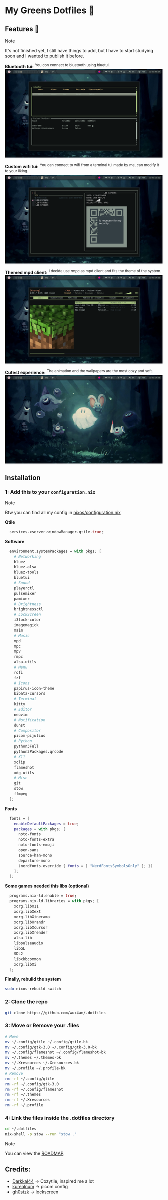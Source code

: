 # My Greens Dotfiles 🌿

## Features 🦝
> [!NOTE]
> It's not finished yet, I still have things to add, but I have to start studying soon and I wanted to publish it before.

**Bluetooth tui:**
<sup>
  You con connect to bluetooth using bluetui.
</sup>
![bluetooth](assets/bluetooth.png)

**Custom wifi tui:**
<sup>
  You can connect to wifi from a terminal tui made by me, can modify it to your liking.
</sup>
![wifi](assets/wifi.png)

**Themed mpd client:**
<sup>
  I decide use rmpc as mpd client and fits the theme of the system.
</sup>
![mpd](assets/mpd.png)

**Cutest experience:**
<sup>
  The animation and the wallpapers are the most cozy and soft.
</sup>
![cute](assets/rice.png)

## Installation

### 1: Add this to your `configuration.nix`
> [!NOTE]
> Btw you can find all my config in [nixos/configuration.nix](nixos/configuration.nix)

**Qtile**
``` nix
  services.xserver.windowManager.qtile.true;
```

**Software**
``` nix
  environment.systemPackages = with pkgs; [
    # Networking
    bluez
    bluez-alsa
    bluez-tools
    bluetui
    # Sound
    playerctl
    pulsemixer
    pamixer
    # Brightness
    brightnessctl
    # LockScreen
    i3lock-color
    imagemagick
    maim
    # Music
    mpd
    mpc
    mpv
    rmpc
    alsa-utils
    # Menu
    rofi
    fzf
    # Icons
    papirus-icon-theme
    bibata-cursors
    # Terminal
    kitty
    # Editor
    neovim
    # Notification
    dunst
    # Compositor
    picom-pijulius
    # Python
    python3Full
    python3Packages.qrcode
    # X11
    xclip
    flameshot
    xdg-utils
    # Misc
    git
    stow
    ffmpeg
  ];
```
**Fonts**
``` nix
  fonts = {
    enableDefaultPackages = true;
    packages = with pkgs; [
      noto-fonts
      noto-fonts-extra
      noto-fonts-emoji
      open-sans
      source-han-mono
      departure-mono
      (nerdfonts.override { fonts = [ "NerdFontsSymbolsOnly" ]; })
    ];
  };
```
**Some games needed this libs (optional)**
``` nix
  programs.nix-ld.enable = true;
  programs.nix-ld.libraries = with pkgs; [
    xorg.libX11
    xorg.libXext
    xorg.libXinerama
    xorg.libXrandr
    xorg.libXcursor
    xorg.libXrender
    alsa-lib
    libpulseaudio
    libGL
    SDL2
    libxkbcommon
    xorg.libXi
  ];
```
**Finally, rebuild the system**
``` bash
sudo nixos-rebuild switch
```

### 2: **Clone the repo**
``` bash
git clone https://github.com/wux4an/.dotfiles
```

### 3: **Move or Remove your .files**
``` bash
# Move
mv ~/.config/qtile ~/.config/qtile-bk
mv ~/.config/gtk-3.0 ~/.config/gtk-3.0-bk
mv ~/.config/flameshot ~/.config/flameshot-bk
mv ~/.themes ~/.themes-bk
mv ~/.Xresources ~/.Xresources-bk
mv ~/.profile ~/.profile-bk
# Remove
rm -rf ~/.config/qtile
rm -rf ~/.config/gtk-3.0
rm -rf ~/.config/flameshot
rm -rf ~/.themes
rm -rf ~/.Xresources
rm -rf ~/.profile
```

### 4: Link the files inside the .dotfiles directory
``` bash
cd ~/.dotfiles
nix-shell -p stow --run "stow ."
```

> [!NOTE]
> You can view the [ROADMAP](ROADMAP.md).

## Credits:
+ [Darkkal44](https://github.com/Darkkal44/Cozytile) -> Cozytile, inspired me a lot
+ [kurealnum](https://github.com/kurealnum/dotfiles/blob/main/.config/picom/picom.conf) -> picom config
+ [gh0stzk](https://github.com/gh0stzk/dotfiles/blob/master/config/bspwm/src/ScreenLocker) -> lockscreen

